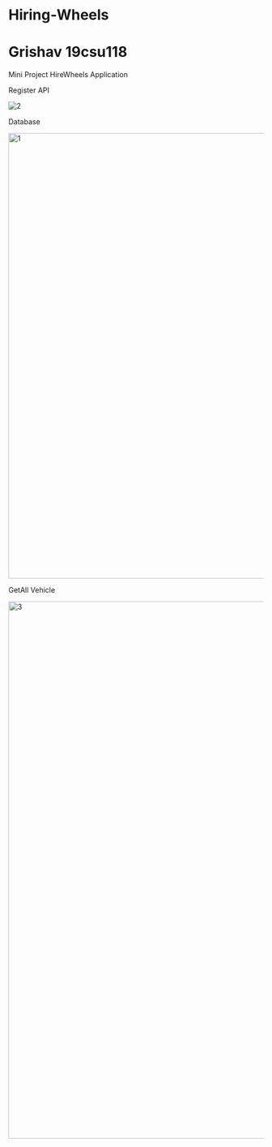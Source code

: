 # Hiring-Wheels 
# Grishav 19csu118
Mini Project HireWheels Application

Register API

![2](https://user-images.githubusercontent.com/69891413/199535822-97b160f9-803e-4f37-a7e2-9167d8def9e4.jpg)

Database

<img width="878" alt="1" src="https://user-images.githubusercontent.com/69891413/199535883-68f807f5-64a5-4d7f-9d28-e462b7c9e714.png">

GetAll Vehicle

<img width="1059" alt="3" src="https://user-images.githubusercontent.com/69891413/199535940-7cff98f0-6c55-460c-9e4d-405a5f560c5e.png">
